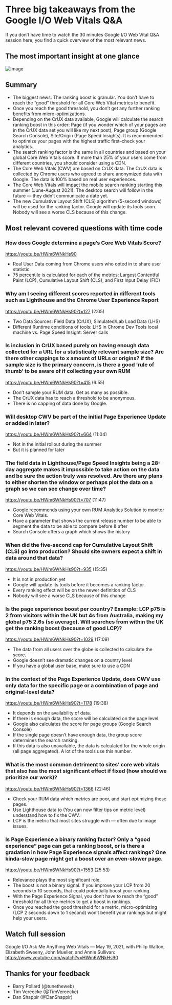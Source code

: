 # Three big takeaways from the Google I/O Web Vitals Q&A
If you don’t have time to watch the 30 minutes Google I/O Web Vital Q&A session here, you find a quick overview of the most relevant news.

## The most important insight at one glance

![image](https://user-images.githubusercontent.com/21277749/119262133-724f5b00-bbda-11eb-978b-cdec2d54bae6.png)

## Summary
* The biggest news: The ranking boost is granular. You don’t have to reach the “good” threshold for all Core Web Vital metrics to benefit.
* Once you reach the good threshold, you don’t get any further ranking benefits from micro-optimizations.
* Depending on the CrUX data available, Google will calculate the search ranking boost in this order: Page (if you wonder which of your pages are in the CrUX data set you will like my next post), Page group (Google Search Console), Site/Origin (Page Speed Insights). It is recommended to optimize your pages with the highest traffic first–check your analytics.
* The search ranking factor is the same in all countries and based on your global Core Web Vitals score. If more than 25% of your users come from different countries, you should consider using a CDN.
* The Core Web Vitals (CWV) are based on CrUX data. The CrUX data is collected by Chrome users who agreed to share anonymized data with Google. The data is 100% based on real user experiences.
* The Core Web Vitals will impact the mobile search ranking starting this summer (June-August 2021). The desktop search will follow in the future — they didn’t communicate a date yet.
* The new Cumulative Layout Shift (CLS) algorithm (5-second windows) will be used for the ranking factor. Google will update its tools soon. Nobody will see a worse CLS because of this change.

## Most relevant covered questions with time code

### How does Google determine a page’s Core Web Vitals Score?
https://youtu.be/HWm6WNkHs90

* Real User Data coming from Chrome users who opted in to share user statistic
* 75 percentile is calculated for each of the metrics: Largest Contentful Paint (LCP), Cumulative Layout Shift (CLS), and First Input Delay (FID)

### Why am I seeing different scores reported in different tools such as Lighthouse and the Chrome User Experience Report
https://youtu.be/HWm6WNkHs90?t=127 (2:05)

* Two Data Sources: Field Data (CrUX), Simulated/Lab Load Data (LHS)
* Different Runtime conditions of tools: LHS in Chrome Dev Tools local machine vs. Page Speed Insight: Server calls

### Is inclusion in CrUX based purely on having enough data collected for a URL for a statistically relevant sample size? Are there other cappings to x amount of URLs or origins? If the sample size is the primary concern, is there a good ‘rule of thumb’ to be aware of if collecting your own RUM
https://youtu.be/HWm6WNkHs90?t=415 (6:55)

* Don’t sample your RUM data. Get as many as possible.
* The CrUX data has to reach a threshold to be anonymous.
* There is no capping of data done by Google.

### Will desktop CWV be part of the initial Page Experience Update or added in later?
https://youtu.be/HWm6WNkHs90?t=664 (11:04)

* Not in the initial rollout during the summer
* But it is planned for later

### The field data in Lighthouse/Page Speed Insights being a 28-day aggregate makes it impossible to take action on the data and be sure the action truly was resolved. Are there any plans to either shorten the window or perhaps plot the data on a graph so we can see change over time?
https://youtu.be/HWm6WNkHs90?t=707 (11:47)

* Google recommends using your own RUM Analytics Solution to monitor Core Web Vitals.
* Have a parameter that shows the current release number to be able to segment the data to be able to compare before & after
* Search Console offers a graph which shows the history

### When did the five-second cap for Cumulative Layout Shift (CLS) go into production? Should site owners expect a shift in data around that data?
https://youtu.be/HWm6WNkHs90?t=935 (15:35)

* It is not in production yet
* Google will update its tools before it becomes a ranking factor.
* Every ranking effect will be on the newer definition of CLS
* Nobody will see a worse CLS because of this change

### Is the page experience boost per country? Example: LCP p75 is 2 from visitors within the UK but 4s from Australia, making my global p75 2.6s (so average). Will searches from within the UK get the ranking boost (because of good LCP)?
https://youtu.be/HWm6WNkHs90?t=1029 (17:09)

* The data from all users over the globe is collected to calculate the score.
* Google doesn’t see dramatic changes on a country level
* If you have a global user base, make sure to use a CDN

### In the context of the Page Experience Update, does CWV use only data for the specific page or a combination of page and original-level data?
https://youtu.be/HWm6WNkHs90?t=1178 (19:38)

* It depends on the availability of data.
* If there is enough data, the score will be calculated on the page level.
* Google also calculates the score for page groups (Google Search Console)
* If the single page doesn’t have enough data, the group score determines the search ranking.
* If this data is also unavailable, the data is calculated for the whole origin (all page aggregated). A lot of the tools use this number.

### What is the most common detriment to sites’ core web vitals that also has the most significant effect if fixed (how should we prioritize our work)?
https://youtu.be/HWm6WNkHs90?t=1366 (22:46)

* Check your RUM data which metrics are poor, and start optimizing these pages.
* Use Lighthouse data to (You can now filter tips on metric level) understand how to fix the CWV.
* LCP is the metric that most sites struggle with — often due to image issues.

### Is Page Experience a binary ranking factor? Only a “good experience” page can get a ranking boost, or is there a gradation in how Page Experience signals affect rankings? One kinda-slow page might get a boost over an even-slower page.
https://youtu.be/HWm6WNkHs90?t=1553 (25:53)

* Relevance plays the most significant role.
* The boost is not a binary signal. If you improve your LCP from 20 seconds to 10 seconds, that could potentially boost your ranking.
* With the Page Experience Signal, you don’t have to reach the “good” threshold for all three metrics to get a boost in rankings.
* Once you reached the good threshold for a metric, micro-optimizing (LCP 2 seconds down to 1 second) won’t benefit your rankings but might help your users.

## Watch full session
Google I/O Ask Me Anything Web Vitals — May 19, 2021, with Philip Walton, Elizabeth Sweeny, John Mueller, and Annie Sullivan:
https://www.youtube.com/watch?v=HWm6WNkHs90

## Thanks for your feedback
* Barry Pollard (@tunetheweb)
* Tim Vereecke (@TimVereecke)
* Dan Shappir (@DanShappir)

